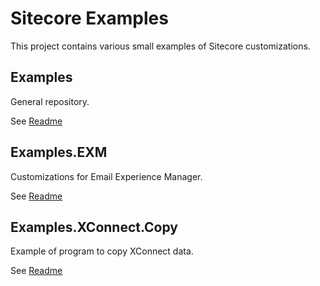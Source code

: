 # Sitecore Examples
This project contains various small examples of Sitecore customizations.

## Examples
General repository.

See <a href="Examples/Readme.md">Readme</a>

## Examples.EXM
Customizations for Email Experience Manager.

See <a href="Examples.EXM/Readme.md">Readme</a>

## Examples.XConnect.Copy
Example of program to copy XConnect data.

See <a href="Examples.XConnect.Copy/Readme.md">Readme</a>
